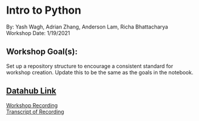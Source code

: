 # Intro to Python
By: Yash Wagh, Adrian Zhang, Anderson Lam, Richa Bhattacharya
Workshop Date: 1/19/2021

## Workshop Goal(s): 
Set up a repository structure to encourage a consistent standard for workshop creation.
Update this to be the same as the goals in the notebook.

## [Datahub Link](http://datahub.berkeley.edu/hub/user-redirect/git-sync?repo=https://github.com/ds-peer-consulting/sp21-intro-to-python-workshop&branch=main&subpath=intro-to-python.ipynb)

[Workshop Recording](https://drive.google.com/file/d/1GnRMM7peWkbk4dvQKgrM4bzlV72AgeJQ/view?usp=sharing)  
[Transcript of Recording](https://drive.google.com/file/d/14AYITQbj1_6PFGz3-R3TvcN3E0kD0C07/view?usp=sharing)
